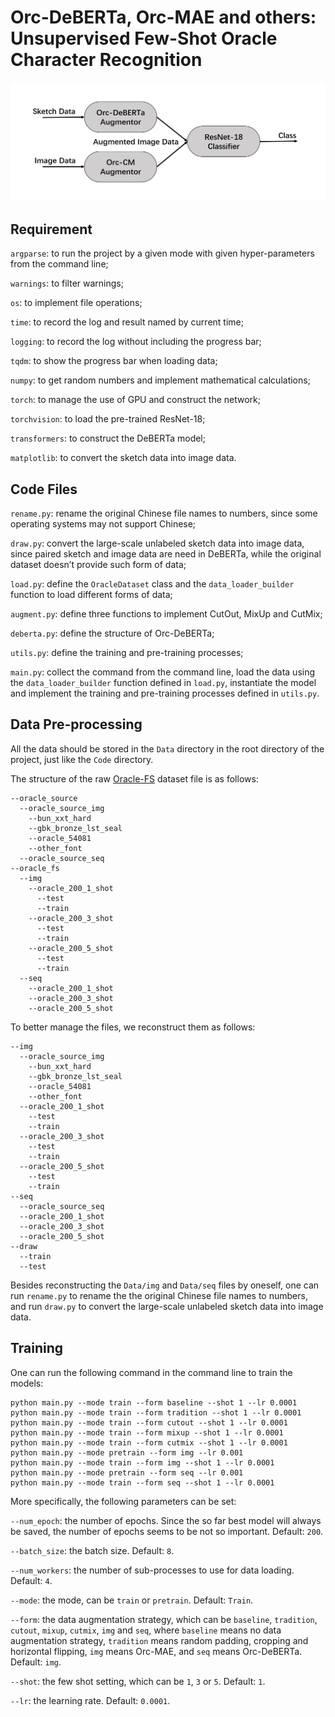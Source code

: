 Orc-DeBERTa, Orc-MAE and others: Unsupervised Few-Shot Oracle Character Recognition
===================================================================================

![](Graph/whole.png)

Requirement
-----------

`argparse`: to run the project by a given mode with given hyper-parameters from
the command line;

`warnings`: to filter warnings;

`os`: to implement file operations;

`time`: to record the log and result named by current time;

`logging`: to record the log without including the progress bar;

`tqdm`: to show the progress bar when loading data;

`numpy`: to get random numbers and implement mathematical calculations;

`torch`: to manage the use of GPU and construct the network;

`torchvision`: to load the pre-trained ResNet-18;

`transformers`: to construct the DeBERTa model;

`matplotlib`: to convert the sketch data into image data.

Code Files
----------

`rename.py`: rename the original Chinese file names to numbers, since some
operating systems may not support Chinese;

`draw.py`: convert the large-scale unlabeled sketch data into image data, since
paired sketch and image data are need in DeBERTa, while the original dataset
doesn’t provide such form of data;

`load.py`: define the `OracleDataset` class and the `data_loader_builder`
function to load different forms of data;

`augment.py`: define three functions to implement CutOut, MixUp and CutMix;

`deberta.py`: define the structure of Orc-DeBERTa;

`utils.py`: define the training and pre-training processes;

`main.py`: collect the command from the command line, load the data using the
`data_loader_builder` function defined in `load.py`, instantiate the model and
implement the training and pre-training processes defined in `utils.py`.

Data Pre-processing
-------------------

All the data should be stored in the `Data` directory in the root directory of
the project, just like the `Code` directory.

The structure of the raw [Oracle-FS​](https://github.com/wenhui-han/Oracle-50K) dataset file is as follows:

~~~~~~~~~~~~~~~~~~~~~~~~~~~~~~~~~~~~~~~~~~~~~~~~~~~~~~~~~~~~~~~~~~~~~~~~~~~~~~~~
--oracle_source
  --oracle_source_img
    --bun_xxt_hard
    --gbk_bronze_lst_seal
    --oracle_54081
    --other_font
  --oracle_source_seq
--oracle_fs
  --img
    --oracle_200_1_shot
      --test
      --train
    --oracle_200_3_shot
      --test
      --train
    --oracle_200_5_shot
      --test
      --train
  --seq
    --oracle_200_1_shot
    --oracle_200_3_shot
    --oracle_200_5_shot
~~~~~~~~~~~~~~~~~~~~~~~~~~~~~~~~~~~~~~~~~~~~~~~~~~~~~~~~~~~~~~~~~~~~~~~~~~~~~~~~

To better manage the files, we reconstruct them as follows:

~~~~~~~~~~~~~~~~~~~~~~~~~~~~~~~~~~~~~~~~~~~~~~~~~~~~~~~~~~~~~~~~~~~~~~~~~~~~~~~~
--img
  --oracle_source_img
    --bun_xxt_hard
    --gbk_bronze_lst_seal
    --oracle_54081
    --other_font
  --oracle_200_1_shot
    --test
    --train
  --oracle_200_3_shot
    --test
    --train
  --oracle_200_5_shot
    --test
    --train
--seq
  --oracle_source_seq  
  --oracle_200_1_shot
  --oracle_200_3_shot
  --oracle_200_5_shot
--draw
  --train
  --test
~~~~~~~~~~~~~~~~~~~~~~~~~~~~~~~~~~~~~~~~~~~~~~~~~~~~~~~~~~~~~~~~~~~~~~~~~~~~~~~~

Besides reconstructing the `Data/img` and `Data/seq` files by oneself, one can run
`rename.py` to rename the the original Chinese file names to numbers, and run
`draw.py` to convert the large-scale unlabeled sketch data into image data.

Training
--------

One can run the following command in the command line to train the models:

~~~~~~~~~~~~~~~~~~~~~~~~~~~~~~~~~~~~~~~~~~~~~~~~~~~~~~~~~~~~~~~~~~~~~~~~~~~~~~~~
python main.py --mode train --form baseline --shot 1 --lr 0.0001
python main.py --mode train --form tradition --shot 1 --lr 0.0001
python main.py --mode train --form cutout --shot 1 --lr 0.0001
python main.py --mode train --form mixup --shot 1 --lr 0.0001
python main.py --mode train --form cutmix --shot 1 --lr 0.0001
python main.py --mode pretrain --form img --lr 0.001
python main.py --mode train --form img --shot 1 --lr 0.0001
python main.py --mode pretrain --form seq --lr 0.001
python main.py --mode train --form seq --shot 1 --lr 0.0001
~~~~~~~~~~~~~~~~~~~~~~~~~~~~~~~~~~~~~~~~~~~~~~~~~~~~~~~~~~~~~~~~~~~~~~~~~~~~~~~~

More specifically, the following parameters can be set:

`--num_epoch`: the number of epochs. Since the so far best model will always be
saved, the number of epochs seems to be not so important. Default: `200`.

`--batch_size`: the batch size. Default: `8`.

`--num_workers`: the number of sub-processes to use for data loading. Default:
`4`.

`--mode`: the mode, can be `train` or `pretrain`. Default: `Train`.

`--form`: the data augmentation strategy, which can be `baseline`, `tradition`,
`cutout`, `mixup`, `cutmix`, `img` and `seq`, where `baseline` means no data
augmentation strategy, `tradition` means random padding, cropping and horizontal
flipping, `img` means Orc-MAE, and `seq` means Orc-DeBERTa. Default: `img`.

`--shot`: the few shot setting, which can be `1`, `3` or `5`. Default: `1`.

`--lr`: the learning rate. Default: `0.0001`.
